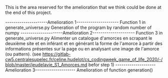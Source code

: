 This is the area reserved for the amelioration that we think could be done at the end of this project.

---------------------Amelioration 1---------------------
Function 1 in generate_universe.py
Generation of the program by random number of numpy
---------------------Amelioration 2---------------------
Function 3 in generate_universe.py
Alimenter un catalogue d'amorces en scrapant le deuxième site et en inférant et en générant la forme de l'amorce à partir des informations présentes sur la page ou en analysant une image de l'amorce (ou pattern).
(see https://gitlab-cw5.centralesupelec.fr/celine.hudelot/cs_codingweek_game_of_life_2020/-/blob/master/jeudelavie_S1_Amorces.md  befor step 1)
--------------------Amelioration 3--------------------
Amelioration of function generation()